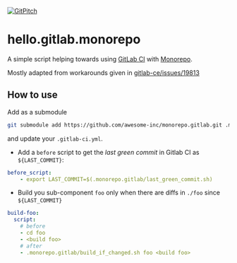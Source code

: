 [![GitPitch](https://gitpitch.com/assets/badge.svg)](https://gitpitch.com/awesome-inc/hello.gitlab.monorepo/master)

# hello.gitlab.monorepo

A simple script helping towards using [GitLab CI](https://docs.gitlab.com/ee/ci/yaml/) with [Monorepo](https://medium.com/@maoberlehner/monorepos-in-the-wild-33c6eb246cb9).

Mostly adapted from workarounds given in [gitlab-ce/issues/19813](https://gitlab.com/gitlab-org/gitlab-ce/issues/19813)

## How to use

Add as a submodule

```bash
git submodule add https://github.com/awesome-inc/monorepo.gitlab.git .monorepo.gitlab
```

and update your `.gitlab-ci.yml`.

- Add a `before` script to get the *last green commit* in Gitlab CI as `${LAST_COMMIT}`:

```yml
before_script:
    - export LAST_COMMIT=$(.monorepo.gitlab/last_green_commit.sh)
```

- Build you sub-component `foo` only when there are diffs in `./foo` since `${LAST_COMMIT}`

```yml
build-foo:
  script:
    # before
    - cd foo
    - <build foo>
    # after
    - .monorepo.gitlab/build_if_changed.sh foo <build foo>
```